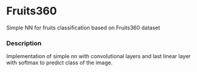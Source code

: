 # Fruits360
Simple NN for fruits classification based on Fruits360 dataset


### Description
 Implementation of simple nn with convolutional layers and last linear layer with softmax to predict class of the image.

